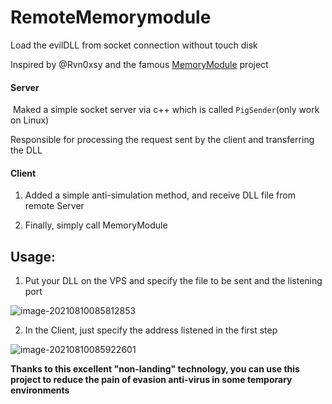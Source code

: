# RemoteMemorymodule
Load the evilDLL from socket connection without touch disk



Inspired by @Rvn0xsy and the famous [MemoryModule](https://github.com/fancycode/MemoryModule) project



#### Server

​	Maked a simple socket server via c++ which is called `PigSender`(only work on Linux)

Responsible for processing the request sent by the client and transferring the DLL

#### Client

1. Added a simple anti-simulation method, and receive DLL file from remote Server

2. Finally, simply call MemoryModule

## Usage:

1. Put your DLL on the VPS and specify the file to be sent and the listening port

![image-20210810085812853](https://images-1258433570.cos.ap-beijing.myqcloud.com/images/20210810085814.png)

2. In the Client, just specify the address listened in the first step

![image-20210810085922601](https://images-1258433570.cos.ap-beijing.myqcloud.com/images/20210810085923.png)

**Thanks to this excellent "non-landing" technology, you can use this project to reduce the pain of evasion anti-virus in some temporary environments**

